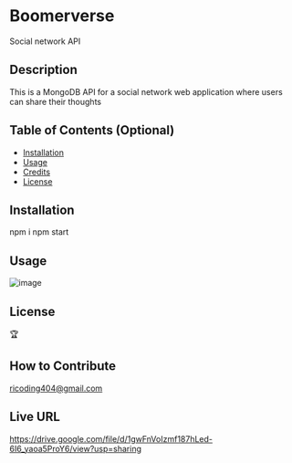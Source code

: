 # Boomerverse
Social network API

## Description
This is a MongoDB API for a social network web application where users can share their thoughts

## Table of Contents (Optional)


- [Installation](#installation)
- [Usage](#usage)
- [Credits](#credits)
- [License](#license)


## Installation

npm i
npm start

## Usage

![image](https://user-images.githubusercontent.com/57916204/152628356-7ff60c81-858d-4912-a42b-95a371027464.png)



## License

🏆 



## How to Contribute

ricoding404@gmail.com

##  Live URL

https://drive.google.com/file/d/1gwFnVoIzmf187hLed-6I6_yaoa5ProY6/view?usp=sharing
